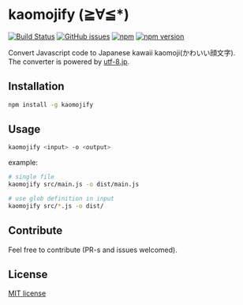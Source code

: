# kaomojify (≧∀≦*)

[![Build Status](http://img.shields.io/travis/kokororin/kaomojify.svg)](https://travis-ci.org/kokororin/kaomojify)
[![GitHub issues](https://img.shields.io/github/issues/kokororin/kaomojify.svg)](https://github.com/kokororin/kaomojify/issues)
[![npm](https://img.shields.io/npm/dt/kaomojify.svg?maxAge=2592000)]()
[![npm version](https://badge.fury.io/js/kaomojify.svg)](https://badge.fury.io/js/kaomojify)

Convert Javascript code to Japanese kawaii kaomoji(かわいい顔文字).  
The converter is powered by [utf-8.jp](http://utf-8.jp/public/aaencode.html).

## Installation
```bash
npm install -g kaomojify
```

## Usage
```bash
kaomojify <input> -o <output>
```

example:
```bash
# single file
kaomojify src/main.js -o dist/main.js

# use glob definition in input
kaomojify src/*.js -o dist/
```

## Contribute
Feel free to contribute (PR-s and issues welcomed).

## License
[MIT license](http://opensource.org/licenses/mit-license.php)